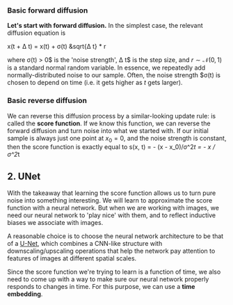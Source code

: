 ### Basic forward diffusion

**Let's start with forward diffusion.** In the simplest case, the relevant diffusion equation is


x(t + &Delta; t) = x(t) + &sigma;(t) &sqrt{&Delta; t} * r


where &sigma;(t) > 0$ is the 'noise strength', &Delta; t$ is the step size, and $r \sim \mathcal{N}(0, 1)$ is a standard normal random variable. In essence, we repeatedly add normally-distributed noise to our sample. Often, the noise strength $&sigma;(t) is chosen to depend on time (i.e. it gets higher as $t$ gets larger).

### Basic reverse diffusion

We can reverse this diffusion process by a similar-looking update rule:
is called the **score function**. If we know this function, we can reverse the forward diffusion and turn noise into what we started with.
If our initial sample is always just one point at $x_0 = 0$, and the noise strength is constant, then the score function is exactly equal to
s(x, t) = - (x - x_0)/&sigma;^2*t = - x / &sigma;^2*t


## 2. UNet

With the takeaway that learning the score function allows us to turn pure noise into something interesting. We will learn to approximate the score function with a neural network. But when we are working with images, we need our neural network to 'play nice' with them, and to reflect inductive biases we associate with images.

A reasonable choice is to choose the neural network architecture to be that of a [U-Net](https://en.wikipedia.org/wiki/U-Net), which combines a CNN-like structure with downscaling/upscaling operations that help the network pay attention to features of images at different spatial scales.  

Since the score function we're trying to learn is a function of time, we also need to come up with a way to make sure our neural network properly responds to changes in time. For this purpose, we can use a **time embedding**.